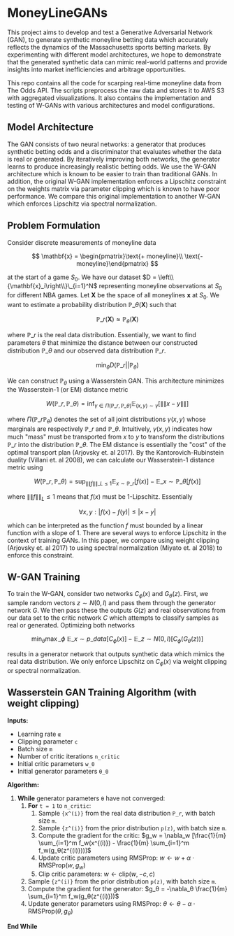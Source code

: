 # MoneyLineGANs

This project aims to develop and test a Generative Adversarial Network (GAN),
to generate synthetic moneyline betting data which accurately reflects the dynamics of the Massachusetts sports betting markets. By experimenting with
different model architectures, we hope to demonstrate that the generated synthetic data can mimic real-world patterns and provide insights into market
inefficiencies and arbitrage opportunities.

This repo contains all the code for scarping real-time moneyline data from The Odds API. The scripts preprocess the raw data and stores it to AWS S3 with aggregated visualizations. It also contains the implementation and testing of W-GANs with various architectures and model configurations.

## Model Architecture 

The GAN consists of two neural networks: a generator that produces synthetic betting odds and a discriminator that evaluates whether the data is real or generated. By iteratively improving both networks, the generator learns to produce increasingly realistic betting odds. We use the W-GAN architecture which is known to be easier to train than traditional GANs. In addition, the original W-GAN implementation enforces a Lipschitz constraint on the weights matrix via parameter clipping which is known to have poor performance. We compare this original implementation to another W-GAN which enforces Lipschitz via spectral normalization.

## Problem Formulation

Consider discrete measurements of moneyline data 

$$
\mathbf{x} = \begin{pmatrix}\text{+ moneyline}\\
\text{- moneyline}\end{pmatrix}
$$

at the start of a game $S_0$. We have our dataset $D = \left\\{\mathbf{x}_i\right\\}\_{i=1}^N$ representing moneyline observations at $S_0$ for different NBA games. Let $\mathbf{X}$ be the space of all moneylines $\mathbf{x}$ at $S_0$. We want to estimate a probability distribution $\mathbb{P}\_\theta(\mathbf{X})$ such that

$$
\mathbb{P}\_r(\mathbf{X}) \approx \mathbb{P}_\theta(\mathbf{X})
$$

where $\mathbb{P}\_r$ is the real data distribution. Essentially, we want to find parameters $\theta$ that minimize the distance between our constructed distribution $\mathbb{P}\_\theta$ and our observed data distribution $\mathbb{P}\_r$.

$$
\min_{\theta} D \left(\mathbb{P}\_r|| \mathbb{P}_\theta\right)
$$

We can construct $\mathbb{P}_\theta$ using a Wasserstein GAN. This architecture minimizes the Wasserstein-1 (or EM) distance metric 

$$
W(\mathbb{P}\_r, \mathbb{P}\_\theta)  = \inf_{\gamma \in \Pi(\mathbb{P}\_r, \mathbb{P}\_\theta)} \mathbb{E}_{(x,y) \sim \gamma}[\|\|x - y\|\|]
$$

where $\Pi(\mathbb{P}\_r\mathbb{P}_\theta)$ denotes the set of all joint distributions $\gamma(x,y)$ whose marginals are respectively $\mathbb{P}\_r$ and $\mathbb{P}\_\theta$. Intuitively, $\gamma(x,y)$ indicates how much "mass" must be transported from $x$ to $y$ to transform the distributions $\mathbb{P}\_r$ into the distribution $\mathbb{P}\_\theta$. The EM distance is essentially the "cost" of the optimal transport plan (Arjovsky et. al 2017). By the Kantorovich-Rubinstein duality (Villani et. al 2008), we can calculate our Wasserstein-1 distance metric using 

$$
W(\mathbb{P}\_r, \mathbb{P}\_\theta) = \sup_{\|\|f\|\|\_L \le 1} \mathbb{E}_{x \sim \mathbb{P}\_r}[f(x)] - \mathbb{E}\_{x\sim \mathbb{P}\_\theta}[f(x)]
$$

where $\|\|f\|\|_L \le1$ means that $f(x)$ must be 1-Lipschitz. Essentially

$$\forall x,y: |f(x) - f(y)| \le |x-y|$$

which can be interpreted as the function $f$ must bounded by a linear function with a slope of $1$. There are several ways to enforce Lipschitz in the context of training GANs. In this paper, we compare using weight clipping (Arjovsky et. al 2017) to using spectral normalization (Miyato et. al 2018) to enforce this constraint. 

## W-GAN Training

To train the W-GAN, consider two networks $C_\phi(x)$ and $G_\theta(z)$. First, we sample random vectors $z \sim N(0, I)$ and pass them through the generator network $G$. We then pass these the outputs $G(z)$ and real observations from our data set to the critic network $C$ which attempts to classify samples as real or generated. Optimizing both networks

$$
\min_{\theta}\max\_{\phi}\ \mathbb{E}\_{x\sim p\_{data}}[C_\phi(x)] - \mathbb{E}\_{z\sim N(0, I)}[C_\phi (G_\theta(z))]
$$

results in a generator network that outputs synthetic data which mimics the real data distribution. We only enforce Lipschitz on $C_\phi(x)$ via weight clipping or spectral normalization.

## Wasserstein GAN Training Algorithm (with weight clipping)

**Inputs:**  
- Learning rate `α`  
- Clipping parameter `c`  
- Batch size `m`  
- Number of critic iterations `n_critic`  
- Initial critic parameters `w_0`  
- Initial generator parameters `θ_0`  

**Algorithm:**

1. **While** generator parameters `θ` have not converged:
    1. **For** `t = 1` to `n_critic`:
        1. Sample `{x^(i)}` from the real data distribution `P_r`, with batch size `m`.
        2. Sample `{z^(i)}` from the prior distribution `p(z)`, with batch size `m`.
        3. Compute the gradient for the critic: $g_w = \nabla_w [\frac{1}{m} \sum_{i=1}^m f_w(x^{(i)}) - \frac{1}{m} \sum_{i=1}^m f_w(g_θ(z^{(i)}))]$
        4. Update critic parameters using RMSProp: $w \leftarrow w + \alpha \cdot \text{RMSProp}(w, g_w)$
        5. Clip critic parameters: $w \leftarrow \text{clip}(w, -c, c)$
    2. Sample `{z^(i)}` from the prior distribution `p(z)`, with batch size `m`.
    3. Compute the gradient for the generator: $g_θ = -\nabla_θ \frac{1}{m} \sum_{i=1}^m f_w(g_θ(z^{(i)}))$
    4. Update generator parameters using RMSProp: $θ \leftarrow θ - α \cdot \text{RMSProp}(θ, g_θ)$

**End While**
